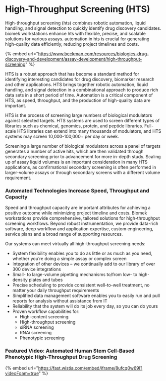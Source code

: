 # High-Throughput Screening (HTS)

High-throughput screening (hts) combines robotic automation, liquid handling, and signal detection to quickly identify drug discovery candidates. biomek workstations enhance hts with flexible, precise, and scalable solutions for various assays. automation in hts is crucial for generating high-quality data efficiently, reducing project timelines and costs.

{% embed url="https://www.beckman.com/resources/biologics-drug-discovery-and-development/assay-development/high-throughput-screening" %}

HTS is a robust approach that has become a standard method for identifying interesting candidates for drug discovery, biomarker research and other applications. HTS brings together robotic automation, liquid handling, and signal detection in a combinational approach to produce rich data sets in a short period of time. Automation is a critical component of HTS, as speed, throughput, and the production of high-quality data are important.

HTS is the process of screening large numbers of biological modulators against selected targets. HTS systems are used to screen different types of libraries such as chemical, genomics, protein, and peptide libraries. Full-scale HTS libraries can extend into many thousands of modulators, and HTS systems may screen 10,000-100,000+ per day or week.

Screening a large number of biological modulators across a panel of targets generates a number of active hits, which are then validated through secondary screening prior to advancement for more in-depth study. Scaling up of assay liquid volumes is an important consideration in many HTS applications, as confirmational secondary screening is often performed in larger-volume assays or through secondary screens with a different volume requirement.

### Automated Technologies Increase Speed, Throughput and Capacity

Speed and throughput capacity are important attributes for achieving a positive outcome while minimizing project timeline and costs. Biomek workstations provide comprehensive, tailored solutions for high-throughput screening workflows. Beyond robust instrumentation, we provide data-rich software, deep workflow and application expertise, custom engineering, service plans and a broad range of supporting resources.

Our systems can meet virtually all high-throughput screening needs:

* System flexibility enables you to do as little or as much as you need, whether you’re doing a simple assay or complex screen
* Integration of other devices – we continually add to our library of over 300 device integrations
* Small- to large-volume pipetting mechanisms to/from low- to high-density plates and tubes
* Precise scheduling to provide consistent well-to-well treatment, no matter your daily throughput requirements
* Simplified data management software enables you to easily run and pull reports for analysis without assistance from IT
* Reliability that the system will do its job every day, so you can do yours
* Proven workflow capabilities for:
  * High-content screening
  * High-throughput screening
  * siRNA screening
  * RNAi screening
  * Phenotypic screening

### Featured Video: Automated Human Stem Cell-Based Phenotypic High-Throughput Drug Screening

{% embed url="https://fast.wistia.com/embed/iframe/8ufcq0w69l?videoFoam=true" %}
